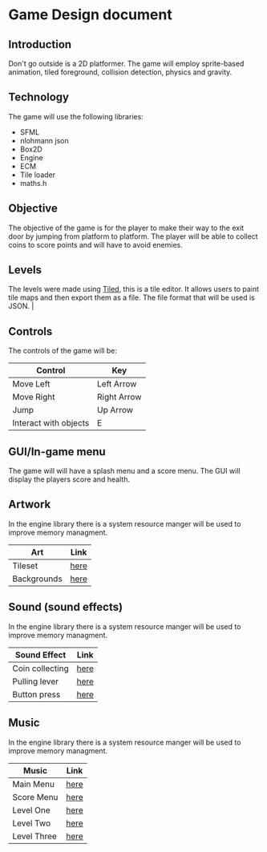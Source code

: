 # Game Design document

## Introduction
Don't go outside is a 2D platformer. The game will employ sprite-based animation, tiled foreground, collision detection, physics and gravity.


## Technology
The game will use the following libraries: 
* SFML
* nlohmann json
* Box2D
* Engine
* ECM 
* Tile loader
* maths.h 


## Objective
The objective of the game is for the player to make their way to the exit door by jumping from platform to platform. The player will be able to collect coins to score points and will have to avoid enemies.


## Levels
The levels were made using [Tiled](https://www.mapeditor.org/), this is a tile editor. It allows users to paint tile maps and then export them as a file. The file format that will be used is JSON. 
|
## Controls
The controls of the game will be:

| Control             |     Key    |
|---------------------|------------| 
|Move Left            | Left Arrow |
|Move Right           | Right Arrow|
|Jump                 | Up Arrow   |
|Interact with objects| E          |

## GUI/In-game menu
The game will will have a splash menu and a score menu. The GUI will display the players score and health.


## Artwork
In the engine library there is a system resource manger will be used to improve memory managment. 

| Art    | Link     |
|--------|----------|
|Tileset | [here](https://opengameart.org/contentplatformer-art-complete-pack-often-updated) |
| Backgrounds | [here](https://opengameart.org/content/backgrounds-for-2d-platformers) |


## Sound (sound effects)
In the engine library there is a system resource manger will be used to improve memory managment.

| Sound Effect    | Link |
|-----------------|------|
| Coin collecting | [here](https://opengameart.org/content/gold-coin-6) |
| Pulling lever   | [here](https://opengameart.org/content/mechanical-sounds) |
| Button press    | [here](https://opengameart.org/content/menu-selection-click) |

## Music
In the engine library there is a system resource manger will be used to improve memory managment.

| Music       | Link     |
|-------------|----------|
| Main Menu   | [here](https://opengameart.org/content/crystal-cave-song18) |
| Score Menu  | [here](https://opengameart.org/content/crystal-cave-song18) |
| Level One   | [here](https://opengameart.org/content/chill-loopable) |
| Level Two   | [here](https://opengameart.org/content/calm-ambient-2-synthwave-15k) |
| Level Three | [here](https://opengameart.org/content/a-chill-fever-loopable) |